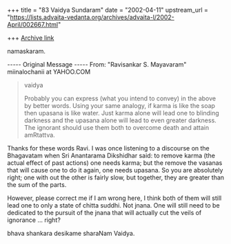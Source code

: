 +++
title = "83 Vaidya Sundaram"
date = "2002-04-11"
upstream_url = "https://lists.advaita-vedanta.org/archives/advaita-l/2002-April/002667.html"

+++
[Archive link](https://lists.advaita-vedanta.org/archives/advaita-l/2002-April/002667.html)

namaskaram.

----- Original Message -----
From: "Ravisankar S. Mayavaram" miinalochanii at YAHOO.COM

> vaidya
>
> Probably you can express (what you intend to convey) in the above by
> better words. Using your same analogy, if karma is like the soap then
> upasana is like water. Just karma alone will lead one to blinding
> darkness and the upasana alone will lead to even greater darkness. The
> ignorant should use them both to overcome death and attain amRtattva.

Thanks for these words Ravi.
I was once listening to a discourse on the Bhagavatam when Sri Anantarama
Dikshidhar said: to remove karma (the actual effect of past actions) one
needs karma; but the remove the vasanas that will cause one to do it again,
one needs upasana. So you are absolutely right; one with out the other is
fairly slow, but together, they are greater than the sum of the parts.

However, please correct me if I am wrong here, I think both of them will
still lead one to only a state of chitta suddhi. Not jnana. One will still
need to be dedicated to the pursuit of the jnana that will actually cut the
veils of ignorance ... right?

bhava shankara desikame sharaNam
Vaidya.

